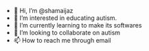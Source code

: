 - 👋 Hi, I’m @shamaijaz
- 👀 I’m interested in educating autism.
- 🌱 I’m currently learning to make its softwares
- 💞️ I’m looking to collaborate on autism
- 📫 How to reach me through email

<!---
shamaijaz/shamaijaz is a ✨ special ✨ repository because its `README.md` (this file) appears on your GitHub profile.
You can click the Preview link to take a look at your changes.
--->
